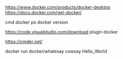 https://www.docker.com/products/docker-desktop
https://docs.docker.com/get-docker/

cmd
docker ps 
docker version 

https://code.visualstudio.com/download
plugin docker

https://cmder.net/

docker run docker/whalesay cowsay Hello_World
